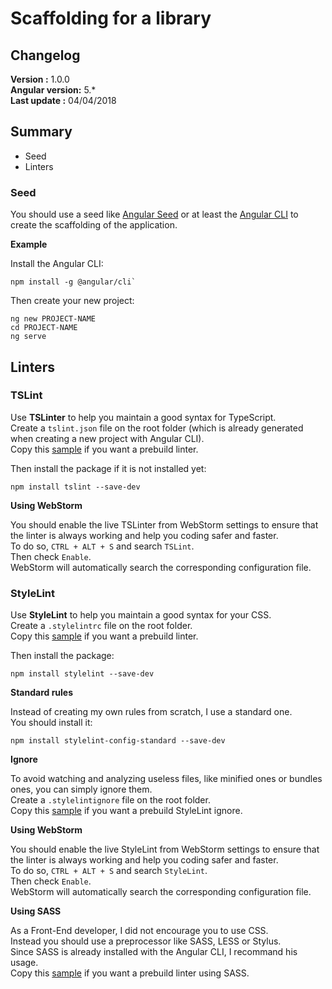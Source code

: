 # Scaffolding for a library

## Changelog

**Version        :** 1.0.0  
**Angular version:** 5.*  
**Last update    :** 04/04/2018

## Summary

- Seed
- Linters

### Seed

You should use a seed like [Angular Seed](https://github.com/angular/angular-seed) or at least the [Angular CLI](https://github.com/angular/angular-cli) to create the scaffolding of the application.  

**Example**

Install the Angular CLI:

```
npm install -g @angular/cli`
```

Then create your new project:

```
ng new PROJECT-NAME
cd PROJECT-NAME
ng serve
```

## Linters

### TSLint

Use **TSLinter** to help you maintain a good syntax for TypeScript.  
Create a `tslint.json` file on the root folder (which is already generated when creating a new project with Angular CLI).  
Copy this [sample](tslint.json) if you want a prebuild linter.

Then install the package if it is not installed yet:

```
npm install tslint --save-dev
```

**Using WebStorm**

You should enable the live TSLinter from WebStorm settings to ensure that the linter is always working and help you coding safer and faster.  
To do so, `CTRL + ALT + S` and search `TSLint`.  
Then check `Enable`.  
WebStorm will automatically search the corresponding configuration file.

### StyleLint

Use **StyleLint** to help you maintain a good syntax for your CSS.  
Create a `.stylelintrc` file on the root folder.  
Copy this [sample](.stylelintrc) if you want a prebuild linter.

Then install the package:

```
npm install stylelint --save-dev
```

**Standard rules**

Instead of creating my own rules from scratch, I use a standard one.  
You should install it:

```
npm install stylelint-config-standard --save-dev
```

**Ignore**

To avoid watching and analyzing useless files, like minified ones or bundles ones, you can simply ignore them.  
Create a `.stylelintignore` file on the root folder.  
Copy this [sample](.stylelintignore) if you want a prebuild StyleLint ignore.

**Using WebStorm**

You should enable the live StyleLint from WebStorm settings to ensure that the linter is always working and help you coding safer and faster.  
To do so, `CTRL + ALT + S` and search `StyleLint`.  
Then check `Enable`.  
WebStorm will automatically search the corresponding configuration file.

**Using SASS**

As a Front-End developer, I did not encourage you to use CSS.  
Instead you should use a preprocessor like SASS, LESS or Stylus.  
Since SASS is already installed with the Angular CLI, I recommand his usage.  
Copy this [sample](.stylelintrc-sass) if you want a prebuild linter using SASS.
